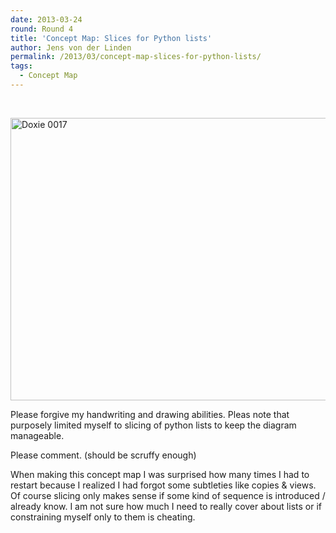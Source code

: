 ```yaml
---
date: 2013-03-24
round: Round 4
title: 'Concept Map: Slices for Python lists'
author: Jens von der Linden
permalink: /2013/03/concept-map-slices-for-python-lists/
tags:
  - Concept Map
---
```

&nbsp;

[<img class="alignnone  wp-image-1878" alt="Doxie 0017" src="/training-course/uploads/2013/03/Doxie-0017.png" width="600" height="452" />][1]

Please forgive my handwriting and drawing abilities. Pleas note that purposely limited myself to slicing of python lists to keep the diagram manageable.

Please comment. (should be scruffy enough)

When making this concept map I was surprised how many times I had to restart because I realized I had forgot some subtleties like copies & views. Of course slicing only makes sense if some kind of sequence is introduced / already know. I am not sure how much I need to really cover about lists or if constraining myself only to them is cheating.

 [1]: /training-course/uploads/2013/03/Doxie-0017.png

